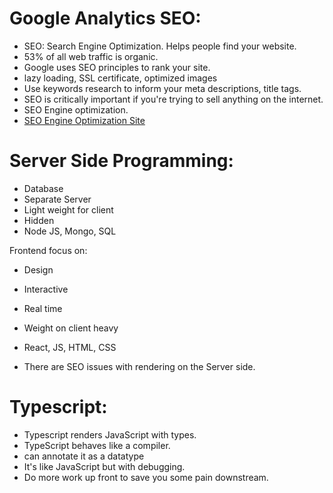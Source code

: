 # Google Analytics SEO:
- SEO: Search Engine Optimization. Helps people find your website. 
- 53% of all web traffic is organic. 
- Google uses SEO principles to rank your site. 
- lazy loading, SSL certificate, optimized images 
- Use keywords research to inform your meta descriptions, title tags. 
- SEO is critically important if you're trying to sell anything on the internet. 
- SEO Engine optimization. 
- [SEO Engine Optimization Site](developers.google.com/search)
# Server Side Programming: 
- Database
- Separate Server
- Light weight for client
- Hidden
- Node JS, Mongo, SQL 

Frontend focus on: 
- Design 
- Interactive
- Real time
- Weight on client heavy
- React, JS, HTML, CSS

- There are SEO issues with rendering on the Server side. 

# Typescript: 
- Typescript renders JavaScript with types. 
- TypeScript behaves like a compiler. 
- can annotate it as a datatype 
- It's like JavaScript but with debugging. 
- Do more work up front to save you some pain downstream. 
